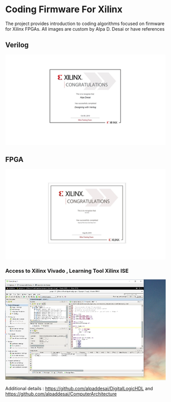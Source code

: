 # Coding Firmware For Xilinx


The project provides introduction to coding algorithms focused on firmware for Xilinx FPGAs.
All images are custom by Alpa D. Desai or have references


## Verilog
![image](Verilog.jpg)

## FPGA 
![image](DesigningFPGA.jpg)

### Access to Xilinx Vivado , Learning Tool Xilinx ISE
![image](Vivado.png)

Additional details : https://github.com/alpaddesai/DigitalLogicHDL and https://github.com/alpaddesai/ComputerArchitecture 
